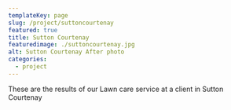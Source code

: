 ```yaml
---
templateKey: page
slug: /project/suttoncourtenay
featured: true
title: Sutton Courtenay
featuredimage: ./suttoncourtenay.jpg
alt: Sutton Courtenay After photo
categories:
  - project
---
```

These are the results of our Lawn care service at a client in Sutton Courtenay
